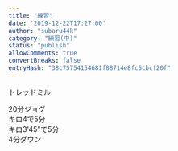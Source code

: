 ```yaml
---
title: "練習"
date: '2019-12-22T17:27:00'
author: "subaru44k"
category: "練習(中)"
status: "publish"
allowComments: true
convertBreaks: false
entryHash: "38c75754154681f88714e8fc5cbcf20f"
---
```

トレッドミル<div>
</div><div>20分ジョグ<div>
</div><div>キロ4で5分</div><div>キロ3'45"で5分</div><div>
</div><div>4分ダウン</div></div>
